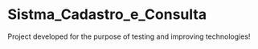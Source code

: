 # Sistma_Cadastro_e_Consulta
 Project developed for the purpose of testing and improving technologies!
